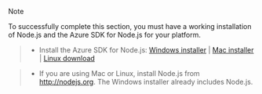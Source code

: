 > [!NOTE]
> To successfully complete this section, you must have a working installation of Node.js and the Azure SDK for Node.js for your platform.

>* Install the Azure SDK for Node.js: <a href="http://go.microsoft.com/fwlink/?LinkId=254279">Windows installer</a> | <a href="http://go.microsoft.com/fwlink/?LinkId=253471">Mac installer</a> | <a href="http://go.microsoft.com/fwlink/?LinkId=253472">Linux download</a></li>

>* If you are using Mac or Linux, install Node.js from <a href="http://nodejs.org">http://nodejs.org</a>. The Windows installer already includes Node.js.